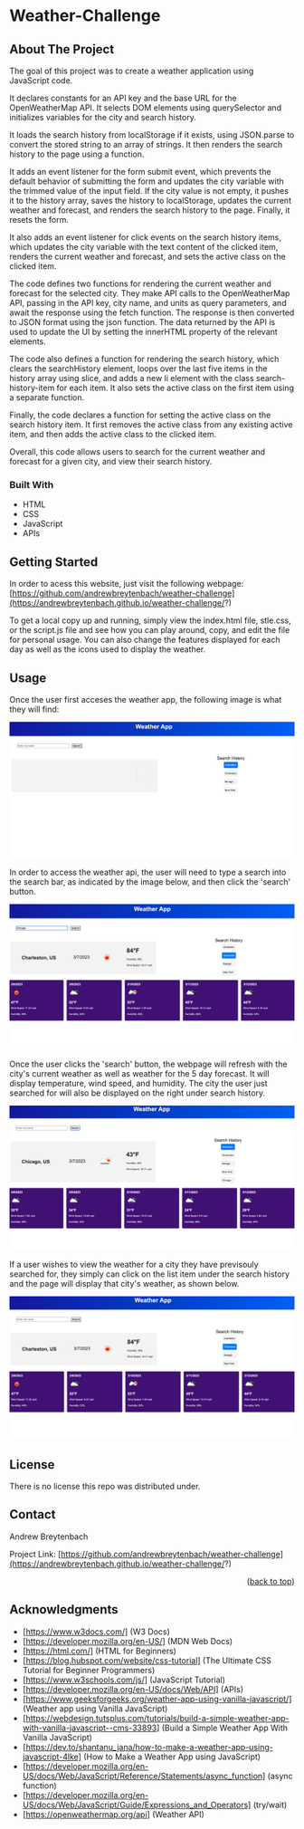 # Weather-Challenge

## About The Project

The goal of this project was to create a weather application using JavaScript code. 

It declares constants for an API key and the base URL for the OpenWeatherMap API. It selects DOM elements using querySelector and initializes variables for the city and search history.

It loads the search history from localStorage if it exists, using JSON.parse to convert the stored string to an array of strings. It then renders the search history to the page using a function.

It adds an event listener for the form submit event, which prevents the default behavior of submitting the form and updates the city variable with the trimmed value of the input field. If the city value is not empty, it pushes it to the history array, saves the history to localStorage, updates the current weather and forecast, and renders the search history to the page. Finally, it resets the form.

It also adds an event listener for click events on the search history items, which updates the city variable with the text content of the clicked item, renders the current weather and forecast, and sets the active class on the clicked item.

The code defines two functions for rendering the current weather and forecast for the selected city. They make API calls to the OpenWeatherMap API, passing in the API key, city name, and units as query parameters, and await the response using the fetch function. The response is then converted to JSON format using the json function. The data returned by the API is used to update the UI by setting the innerHTML property of the relevant elements.

The code also defines a function for rendering the search history, which clears the searchHistory element, loops over the last five items in the history array using slice, and adds a new li element with the class search-history-item for each item. It also sets the active class on the first item using a separate function.

Finally, the code declares a function for setting the active class on the search history item. It first removes the active class from any existing active item, and then adds the active class to the clicked item.

Overall, this code allows users to search for the current weather and forecast for a given city, and view their search history.

### Built With

* HTML 
* CSS
* JavaScript
* APIs


## Getting Started

In order to acess this website, just visit the following webpage: [https://github.com/andrewbreytenbach/weather-challenge](https://andrewbreytenbach.github.io/weather-challenge/?)

To get a local copy up and running, simply view the index.html file, stle.css, or the script.js file and see how you can play around, copy, and edit the file for personal usage. You can also change the features displayed for each day as well as the icons used to display the weather. 

## Usage

Once the user first acceses the weather app, the following image is what they will find: 

![Start Page](/assets/images/launch.png "Start Page")

In order to access the weather api, the user will need to type a search into the search bar, as indicated by the image below, and then click the 'search' button.

![Search Bar](/assets/images/search-bar.png "Search Bar")

Once the user clicks the 'search' button, the webpage will refresh with the city's current weather as well as weather for the 5 day forecast. It will display temperature, wind speed, and humidity. The city the user just searched for will also be displayed on the right under search history. 

![New Search](/assets/images/new-search.png "New Search")

If a user wishes to view the weather for a city they have previsouly searched for, they simply can click on the list item under the search history and the page will display that city's weather, as shown below.

![Search Item](/assets/images/search-item.png "Search Item")
 

## License

There is no license this repo was distributed under. 

## Contact

Andrew Breytenbach

Project Link: [https://github.com/andrewbreytenbach/weather-challenge](https://andrewbreytenbach.github.io/weather-challenge/?)

<p align="right">(<a href="#readme-top">back to top</a>)</p>

## Acknowledgments

* [https://www.w3docs.com/] (W3 Docs)
* [https://developer.mozilla.org/en-US/] (MDN Web Docs)
* [https://html.com/] (HTML for Beginners)
* [https://blog.hubspot.com/website/css-tutorial] (The Ultimate CSS Tutorial for Beginner Programmers)
* [https://www.w3schools.com/js/] (JavaScript Tutorial)
* [https://developer.mozilla.org/en-US/docs/Web/API] (APIs)
* [https://www.geeksforgeeks.org/weather-app-using-vanilla-javascript/] (Weather app using Vanilla JavaScript)
* [https://webdesign.tutsplus.com/tutorials/build-a-simple-weather-app-with-vanilla-javascript--cms-33893] (Build a Simple Weather App With Vanilla JavaScript)
* [https://dev.to/shantanu_jana/how-to-make-a-weather-app-using-javascript-4lke] (How to Make a Weather App using JavaScript)
* [https://developer.mozilla.org/en-US/docs/Web/JavaScript/Reference/Statements/async_function] (async function)
* [https://developer.mozilla.org/en-US/docs/Web/JavaScript/Guide/Expressions_and_Operators] (try/wait)
* [https://openweathermap.org/api] (Weather API)